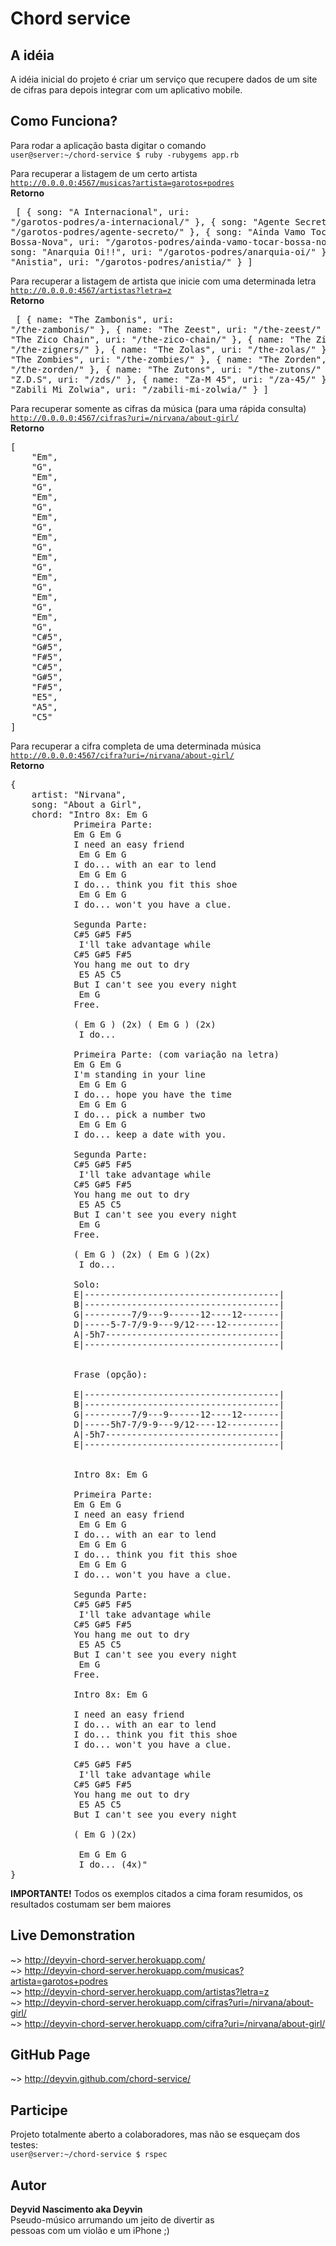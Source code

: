 # Chord service

## A idéia
A idéia inicial do projeto é criar um serviço que recupere dados de um site de cifras para depois integrar com um aplicativo mobile.

## Como Funciona?
Para rodar a aplicação basta digitar o comando
<br><code>user@server:~/chord-service $ ruby -rubygems app.rb</code>

Para recuperar a listagem de um certo artista
<br><code>http://0.0.0.0:4567/musicas?artista=garotos+podres</code>
<br><b>Retorno</b>
<br><pre>
[
	{
		song: "A Internacional",
		uri: "/garotos-podres/a-internacional/"
	},
	{
		song: "Agente Secreto",
		uri: "/garotos-podres/agente-secreto/"
	},
	{
		song: "Ainda Vamo Tocar Bossa-Nova",
		uri: "/garotos-podres/ainda-vamo-tocar-bossa-nova/"
	},
	{
		song: "Anarquia Oi!!",
		uri: "/garotos-podres/anarquia-oi/"
	},
	{
		song: "Anistia",
		uri: "/garotos-podres/anistia/"
	}
]
</pre>

Para recuperar a listagem de artista que inicie com uma determinada letra
<br><code>http://0.0.0.0:4567/artistas?letra=z</code>
<br><b>Retorno</b>
<br><pre>
[
	{
		name: "The Zambonis",
		uri: "/the-zambonis/"
	},
	{
		name: "The Zeest",
		uri: "/the-zeest/"
	},
	{
		name: "The Zico Chain",
		uri: "/the-zico-chain/"
	},
	{
		name: "The Zigners",
		uri: "/the-zigners/"
	},
	{
		name: "The Zolas",
		uri: "/the-zolas/"
	},
	{
		name: "The Zombies",
		uri: "/the-zombies/"
	},
	{
		name: "The Zorden",
		uri: "/the-zorden/"
	},
	{
		name: "The Zutons",
		uri: "/the-zutons/"
	},
	{
		name: "Z.D.S",
		uri: "/zds/"
	},
	{
		name: "Za-M 45",
		uri: "/za-45/"
	},
	{
		name: "Zabili Mi Zolwia",
		uri: "/zabili-mi-zolwia/"
	}
]
</pre>

Para recuperar somente as cifras da música (para uma rápida consulta)
<br><code>http://0.0.0.0:4567/cifras?uri=/nirvana/about-girl/</code>
<br><b>Retorno</b>
<pre>
[
	"Em",
	"G",
	"Em",
	"G",
	"Em",
	"G",
	"Em",
	"G",
	"Em",
	"G",
	"Em",
	"G",
	"Em",
	"G",
	"Em",
	"G",
	"Em",
	"G",
	"C#5",
	"G#5",
	"F#5",
	"C#5",
	"G#5",
	"F#5",
	"E5",
	"A5",
	"C5"
]
</pre>

Para recuperar a cifra completa de uma determinada música
<br><code>http://0.0.0.0:4567/cifra?uri=/nirvana/about-girl/</code>
<br><b>Retorno</b>
<pre>
{
	artist: "Nirvana",
	song: "About a Girl",
	chord: "Intro 8x: Em G
			Primeira Parte:
			Em G Em G
			I need an easy friend
			 Em G Em G
			I do... with an ear to lend
			 Em G Em G
			I do... think you fit this shoe
			 Em G Em G
			I do... won't you have a clue.

			Segunda Parte:
			C#5 G#5 F#5
			 I'll take advantage while
			C#5 G#5 F#5
			You hang me out to dry
			 E5 A5 C5
			But I can't see you every night
			 Em G
			Free.

			( Em G ) (2x) ( Em G ) (2x)
			 I do...

			Primeira Parte: (com variação na letra)
			Em G Em G
			I'm standing in your line
			 Em G Em G
			I do... hope you have the time
			 Em G Em G
			I do... pick a number two
			 Em G Em G
			I do... keep a date with you.

			Segunda Parte:
			C#5 G#5 F#5
			 I'll take advantage while
			C#5 G#5 F#5
			You hang me out to dry
			 E5 A5 C5
			But I can't see you every night
			 Em G
			Free.

			( Em G ) (2x) ( Em G )(2x)
			 I do...

			Solo:
			E|-------------------------------------|
			B|-------------------------------------|
			G|---------7/9---9------12----12-------|
			D|-----5-7-7/9-9---9/12----12----------|
			A|-5h7---------------------------------|
			E|-------------------------------------|


			Frase (opção):

			E|-------------------------------------|
			B|-------------------------------------|
			G|---------7/9---9------12----12-------|
			D|-----5h7-7/9-9---9/12----12----------|
			A|-5h7---------------------------------|
			E|-------------------------------------|


			Intro 8x: Em G

			Primeira Parte:
			Em G Em G
			I need an easy friend
			 Em G Em G
			I do... with an ear to lend
			 Em G Em G
			I do... think you fit this shoe
			 Em G Em G
			I do... won't you have a clue.

			Segunda Parte:
			C#5 G#5 F#5
			 I'll take advantage while
			C#5 G#5 F#5
			You hang me out to dry
			 E5 A5 C5
			But I can't see you every night
			 Em G
			Free.

			Intro 8x: Em G

			I need an easy friend
			I do... with an ear to lend
			I do... think you fit this shoe
			I do... won't you have a clue.

			C#5 G#5 F#5
			 I'll take advantage while
			C#5 G#5 F#5
			You hang me out to dry
			 E5 A5 C5
			But I can't see you every night

			( Em G )(2x)

			 Em G Em G
			 I do... (4x)"
}
</pre>

<p><b>IMPORTANTE!</b> Todos os exemplos citados a cima foram resumidos, os resultados costumam ser bem maiores</p>

## Live Demonstration
~> http://deyvin-chord-server.herokuapp.com/
<br>~> http://deyvin-chord-server.herokuapp.com/musicas?artista=garotos+podres
<br>~> http://deyvin-chord-server.herokuapp.com/artistas?letra=z
<br>~> http://deyvin-chord-server.herokuapp.com/cifras?uri=/nirvana/about-girl/
<br>~> http://deyvin-chord-server.herokuapp.com/cifra?uri=/nirvana/about-girl/

## GitHub Page
~> http://deyvin.github.com/chord-service/

## Participe
Projeto totalmente aberto a colaboradores, mas não se esqueçam dos testes:
<br><code>user@server:~/chord-service $ rspec</code>

## Autor
<b>Deyvid Nascimento aka Deyvin</b>
<br>Pseudo-músico arrumando um jeito de divertir as 
<br>pessoas com um violão e um iPhone ;)